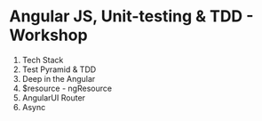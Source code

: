 # Angular JS, Unit-testing & TDD - Workshop

1. Tech Stack
2. Test Pyramid & TDD
3. Deep in the Angular
4. $resource - ngResource
5. AngularUI Router
6. Async

